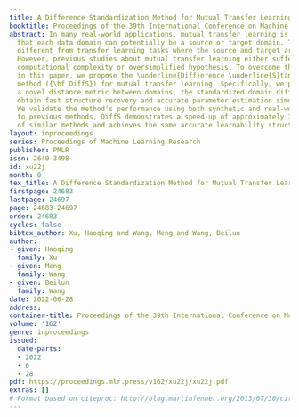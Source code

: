 ```yaml
---
title: A Difference Standardization Method for Mutual Transfer Learning
booktitle: Proceedings of the 39th International Conference on Machine Learning
abstract: In many real-world applications, mutual transfer learning is the paradigm
  that each data domain can potentially be a source or target domain. This is quite
  different from transfer learning tasks where the source and target are known a priori.
  However, previous studies about mutual transfer learning either suffer from high
  computational complexity or oversimplified hypothesis. To overcome these challenges,
  in this paper, we propose the \underline{Diff}erence \underline{S}tandardization
  method ({\bf DiffS}) for mutual transfer learning. Specifically, we put forward
  a novel distance metric between domains, the standardized domain difference, to
  obtain fast structure recovery and accurate parameter estimation simultaneously.
  We validate the method’s performance using both synthetic and real-world data. Compared
  to previous methods, DiffS demonstrates a speed-up of approximately 3000 times that
  of similar methods and achieves the same accurate learnability structure estimation.
layout: inproceedings
series: Proceedings of Machine Learning Research
publisher: PMLR
issn: 2640-3498
id: xu22j
month: 0
tex_title: A Difference Standardization Method for Mutual Transfer Learning
firstpage: 24683
lastpage: 24697
page: 24683-24697
order: 24683
cycles: false
bibtex_author: Xu, Haoqing and Wang, Meng and Wang, Beilun
author:
- given: Haoqing
  family: Xu
- given: Meng
  family: Wang
- given: Beilun
  family: Wang
date: 2022-06-28
address:
container-title: Proceedings of the 39th International Conference on Machine Learning
volume: '162'
genre: inproceedings
issued:
  date-parts:
  - 2022
  - 6
  - 28
pdf: https://proceedings.mlr.press/v162/xu22j/xu22j.pdf
extras: []
# Format based on citeproc: http://blog.martinfenner.org/2013/07/30/citeproc-yaml-for-bibliographies/
---
```

